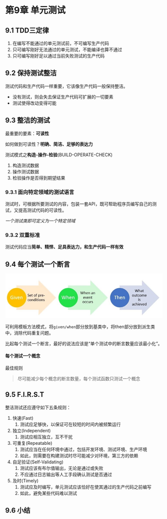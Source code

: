 # 第9章 单元测试

## 9.1 TDD三定律

1. 在编写不能通过的单元测试前，不可编写生产代码
2. 只可编写刚好无法通过的单元测试，不能编译也算不通过
3. 只可编写刚好足以通过当前失败测试的生产代码

## 9.2 保持测试整洁

测试代码和生产代码一样重要，它该像生产代码一般保持整洁。

* 没有测试，则会失去保证生产代码可扩展的一切要素
* 测试使得改动变得可能

## 9.3 整洁的测试

最重要的要素：**可读性**

如何做到可读性？**明确、简洁、足够的表达力**

测试模式之**构造-操作-检验**(BUILD-OPERATE-CHECK)

1. 构造测试数据
2. 操作测试数据
3. 检验操作是否得到期望结果

### 9.3.1 面向特定领域的测试语言

测试时，可根据所要测试的内容，包装一套API，既可帮助程序员编写自己的测试，又提高测试代码的可读性。

*一个测试类即可定义为一个特定领域*

### 9.3.2 双重标准

测试代码应当**简单、精悍、足具表达力，和生产代码一样有效**

## 9.4 每个测试一个断言

![](./given-when-then.png)

可利用模板方法模式，将`given/when`部分放到基类中，将then部分放到派生类中，消除代码重复问题。

比起每个测试一个断言，最好的说法应该是“单个测试中的断言数量应该最小化”。

#### 每个测试一个概念

最佳规则

> 尽可能减少每个概念的断言数量，每个测试函数只测试一个概念

## 9.5 F.I.R.S.T

整洁测试还应遵守如下五条规则：

1. 快速(Fast)
   1. 测试应足够快，以保证可在较短的时间内被频繁运行
2. 独立(Independent)
   1. 测试应相互独立，互不干扰
3. 可重复(Repeatable)
   1. 测试应当在任何环境中通过，包括开发环境、测试环境、生产环境
   2. 如此，则需要在构建测试时尽可能减少对环境，第三方的依赖
4. 自足验证(Self-Validating)
   1. 测试应该有布尔值输出，无论是通过或失败
   2. 不应通过日志输出等人工手段确认测试是否通过
5. 及时(Timely)
   1. 测试应及时编写，单元测试应该恰好在使其通过的生产代码之前编写
   2. 如此，避免某些代码难以测试

## 9.6 小结

